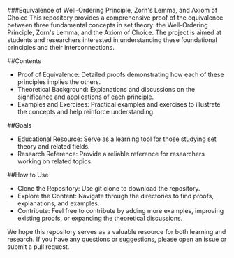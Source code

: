 ###Equivalence of Well-Ordering Principle, Zorn's Lemma, and Axiom of Choice
This repository provides a comprehensive proof of the equivalence between three fundamental concepts in set theory: the Well-Ordering Principle, Zorn's Lemma, and the Axiom of Choice. The project is aimed at students and researchers interested in understanding these foundational principles and their interconnections.

##Contents
- Proof of Equivalence: Detailed proofs demonstrating how each of these principles implies the others.
- Theoretical Background: Explanations and discussions on the significance and applications of each principle.
- Examples and Exercises: Practical examples and exercises to illustrate the concepts and help reinforce understanding.

##Goals
- Educational Resource: Serve as a learning tool for those studying set theory and related fields.
- Research Reference: Provide a reliable reference for researchers working on related topics.

##How to Use
- Clone the Repository: Use git clone to download the repository.
- Explore the Content: Navigate through the directories to find proofs, explanations, and examples.
- Contribute: Feel free to contribute by adding more examples, improving existing proofs, or expanding the theoretical discussions.

We hope this repository serves as a valuable resource for both learning and research. If you have any questions or suggestions, please open an issue or submit a pull request.
